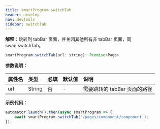 ```yaml
---
title: smartProgram.switchTab
header: develop
nav: devtools
sidebar: switchTab
---
```


**解释**：跳转到 tabBar 页面，并关闭其他所有非 tabBar 页面，同 swan.switchTab。

```js
smartProgram.switchTab(url: string): Promise<Page>
```
**参数说明：**

|属性名 |类型  |必填 | 默认值 |说明|
|:---- |:---- |:---- |:----|:----|
|url| String|否|- |需要跳转的 tabBar 页面的路径|

**示例代码：**

```js
automator.launch().then(async smartProgram => {
    await smartProgram.switchTab('/pages/component/component');
});
```